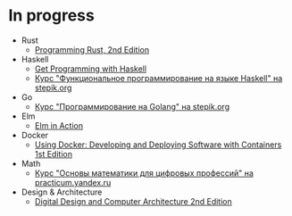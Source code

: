 # In progress
* Rust
  * [Programming Rust, 2nd Edition](https://www.oreilly.com/library/view/programming-rust-2nd/9781492052586/)
* Haskell
  * [Get Programming with Haskell](https://www.manning.com/books/get-programming-with-haskell?query=Get%20Programming%20with%20Haskell)
  * [Курс "Функциональное программирование на языке Haskell" на stepik.org](https://stepik.org/course/75/info)
* Go
  * [Курс "Программирование на Golang" на stepik.org](https://stepik.org/course/54403/info)
* Elm
  * [Elm in Action](https://www.manning.com/books/elm-in-action?query=Elm%20in%20Action)
* Docker
  * [Using Docker: Developing and Deploying Software with Containers 1st Edition](https://www.amazon.com/Using-Docker-Developing-Deploying-Containers/dp/1491915765)
* Math
  * [Курс "Основы математики для цифровых профессий" на practicum.yandex.ru](https://practicum.yandex.ru/math-foundations/)
* Design & Architecture
  * [Digital Design and Computer Architecture 2nd Edition](https://www.amazon.com/Digital-Design-Computer-Architecture-Harris/dp/0123944244)